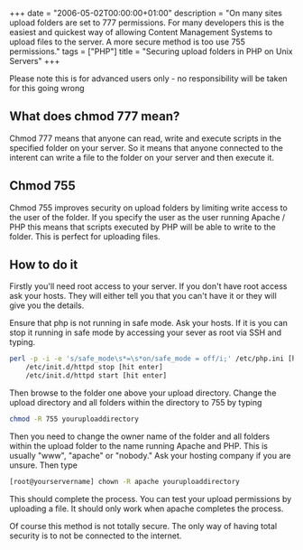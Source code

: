 +++
date = "2006-05-02T00:00:00+01:00"
description = "On many sites upload folders are set to 777 permissions. For many developers this is the easiest and quickest way of allowing Content Management Systems to upload files to the server. A more secure method is too use 755 permissions."
tags = ["PHP"]
title = "Securing upload folders in PHP on Unix Servers"
+++

Please note this is for advanced users only - no responsibility will be taken
for this going wrong

## What does chmod 777 mean?

Chmod 777 means that anyone can read, write and execute scripts in the specified
folder on your server. So it means that anyone connected to the interent can
write a file to the folder on your server and then execute it.

## Chmod 755

Chmod 755 improves security on upload folders by limiting write access to the
user of the folder. If you specify the user as the user running Apache / PHP
this means that scripts executed by PHP will be able to write to the folder.
This is perfect for uploading files.

## How to do it

Firstly you'll need root access to your server. If you don't have root access
ask your hosts. They will either tell you that you can't have it or they will
give you the details.

Ensure that php is not running in safe mode. Ask your hosts. If it is you can
stop it running in safe mode by accessing your sever as root via SSH and typing.

```sh
perl -p -i -e 's/safe_mode\s*=\s*on/safe_mode = off/i;' /etc/php.ini [hit enter]
    /etc/init.d/httpd stop [hit enter]
    /etc/init.d/httpd start [hit enter]
```

Then browse to the folder one above your upload directory. Change the upload
directory and all folders within the directory to 755 by typing

```sh
chmod -R 755 youruploaddirectory
```

Then you need to change the owner name of the folder and all folders within the
upload folder to the name running Apache and PHP. This is usually "www",
"apache" or "nobody." Ask your hosting company if you are unsure. Then type

```sh
[root@yourservername] chown -R apache youruploaddirectory
```

This should complete the process. You can test your upload permissions by
uploading a file. It should only work when apache completes the process.

Of course this method is not totally secure. The only way of having total
security is to not be connected to the internet.
